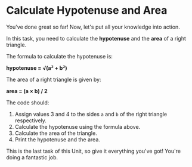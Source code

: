 # Calculate Hypotenuse and Area

You've done great so far! Now, let's put all your knowledge into action.

In this task, you need to calculate the **hypotenuse** and the **area** of a right triangle.

The formula to calculate the hypotenuse is:

**hypotenuse = √(a² + b²)**

The area of a right triangle is given by:

**area = (a × b) / 2**

The code should:

1. Assign values 3 and 4 to the sides `a` and `b` of the right triangle respectively.
2. Calculate the hypotenuse using the formula above.
3. Calculate the area of the triangle.
4. Print the hypotenuse and the area.

This is the last task of this Unit, so give it everything you've got! You're doing a fantastic job.